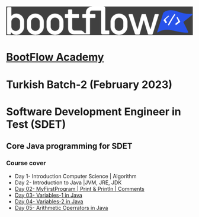  <a href="https://bootflow.academy/" target="_blank" rel="noreferrer"> <img src="logo-grey-blue.png" alt="BootFlow Academy"/> </a>

# [BootFlow Academy](https://bootflow.academy/)

# Turkish Batch-2 (February 2023)
# Software Development Engineer in Test (SDET)
## Core Java programming for SDET

### Course cover

* Day 1- Introduction Computer Science | Algorithm
* Day 2- Introduction to Java |JVM, JRE, JDK
* [Day 02- MyFirstProgram | Print & Println | Comments](https://github.com/BootFlowAcademy/Java-Core2/tree/master/src/Day02_MyFirstProgram)
* [Day 03- Variables-1 in Java](https://github.com/BootFlowAcademy/Java-Core2/tree/master/src/Day03_Variables1)
* [Day 04- Variables-2 in Java](https://github.com/BootFlowAcademy/Java-Core2/tree/master/src/Day04_Variables2)
* [Day 05- Arithmetic Operrators in Java](https://github.com/BootFlowAcademy/Java-Core2/tree/master/src/Day05_ArithmeticOperators)
